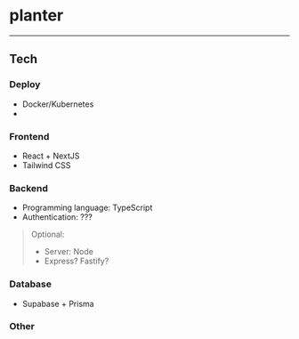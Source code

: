 # planter

---

## Tech

### Deploy
- Docker/Kubernetes
- 

### Frontend
- React + NextJS
- Tailwind CSS

### Backend
- Programming language: TypeScript
- Authentication: ???  
> Optional:
> - Server: Node
> - Express? Fastify?


### Database
- Supabase + Prisma

### Other

